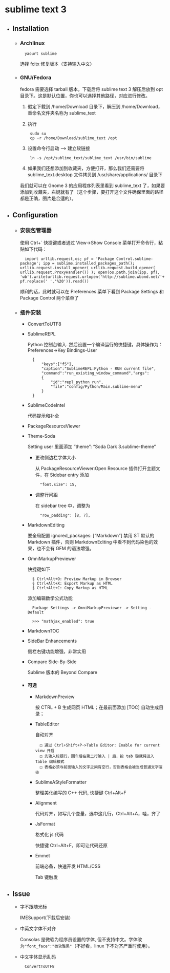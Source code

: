 # sublime text 3

- ## Installation

    + ### Archlinux

            yaourt sublime

        选择 fcitx 修复版本（支持输入中文）

    + ### GNU/Fedora

        fedora 需要选择 tarball 版本。下载后将 sublime text 3 解压后放到 opt 目录下。这是默认位置，你也可以选择其他路径，对应进行修改。

        1. 假定下载到 /home/Download 目录下，解压到 /home/Download，重命名文件夹名称为 sublime_text

        1. 执行

                sudo su
                cp -r /home/Download/sublime_text /opt

        1. 设置命令行启动 --> 建立软链接

                ln -s /opt/sublime_text/sublime_text /usr/bin/sublime

        1. 如果我们还想添加到收藏夹，方便打开，那么我们还需要将 sublime_text.desktop 文件拷贝到 /usr/share/applications/ 目录下

        我们就可以在 Gnome 3 的应用程序列表里看到 sublime_text 了，如果要添加到收藏夹，右键就有了（这个步骤，要打开这个文件确保里面的路径都是正确，图片是合适的）。

- ## Configuration

    + ### 安装包管理器

        使用 Ctrl+` 快捷键或者通过 View->Show Console 菜单打开命令行，粘贴如下代码：

            import urllib.request,os; pf = 'Package Control.sublime-package'; ipp = sublime.installed_packages_path(); urllib.request.install_opener( urllib.request.build_opener( urllib.request.ProxyHandler()) ); open(os.path.join(ipp, pf), 'wb').write(urllib.request.urlopen('http://sublime.wbond.net/'+ pf.replace(' ','%20')).read())

        顺利的话，此时就可以在 Preferences 菜单下看到 Package Settings 和 Package Control 两个菜单了

    + ### 插件安装

        * ConvertToUTF8

        * SublimeREPL

            Python 控制台输入. 然后设置一个编译运行的快捷键，具体操作为：Preferences->Key Bindings-User

                {
                    "keys":["f5"],
                    "caption":"SublimeREPL:Python - RUN current file",
                    "command":"run_existing_window_command","args":
                    {
                        "id":"repl_python_run",
                        "file":"config/Python/Main.sublime-menu"
                    }
                }



        * SublimeCodeIntel

            代码提示和补全

        * PackageResourceViewer

        * Theme-Soda

            Setting user 里面添加 ”theme”: “Soda Dark 3.sublime-theme”

            - 更改侧边栏字体大小

                从 PackageResourceViewer:Open Resource 插件打开主题文件，在 Sidebar entry 添加

                    "font.size": 15,

            - 调整行间距

                在 sidebar tree 中，调整为

                    "row_padding": [8, 7],

        * MarkdownEditing

            要全局配置 ignored_packages: [“Markdown”] 禁用 ST 默认的 Markdown 插件，否则 MarkdownEditing 中看不到代码染色的效果，也不会有 GFM 的语法增强。

        * OmniMarkupPreviewer

            快捷键如下

                § Ctrl+Alt+O: Preview Markup in Browser
                § Ctrl+Alt+X: Export Markup as HTML
                § Ctrl+Alt+C: Copy Markup as HTML

            添加编辑数学公式功能

                Package Settings -> OmniMarkupPreviewer -> Setting - Default

                >>> "mathjax_enabled": true

        * MarkdownTOC

        * SideBar Enhancements

            侧栏右键功能增强，非常实用

        * Compare Side-By-Side

            Sublime 版本的 Beyond Compare

        + #### 可选

            * MarkdownPreview

                按 CTRL + B 生成网页 HTML；在最前面添加 [TOC] 自动生成目录；

            * TableEditor

                自动对齐

                    □ 通过 Ctrl+Shift+P->Table Editor: Enable for current view 开启
                    □ 先输入标题行，回车后在第二行输入 | 后，按 tab 键就将进入 Table 编辑模式
                    □ 表格必须与前面输入的文字之间有空行，否则表格会被当成普通文字渲染

            * SublimeAStyleFormatter

                整理美化编写的 C++ 代码, 快捷键 Ctrl+Alt+F

            * Alignment

                代码对齐，如写几个变量，选中这几行，Ctrl+Alt+A，哇，齐了

            * JsFormat

                格式化 js 代码

                快捷键 Ctrl+Alt+F，即可让代码还原

            * Emmet

                前端必备，快速开发 HTML/CSS

                Tab 键触发

- ## Issue

    + 字不跟随光标

        IMESupport(下载后安装)

    + 中英文字体不对齐

        Consolas 是微软为程序员设置的字体, 但不支持中文。字体改为`"font_face":"微软雅黑"`（不好看，linux 下不对齐严重时使用）。

    + 中文字体显示乱码

            ConvertToUTF8


